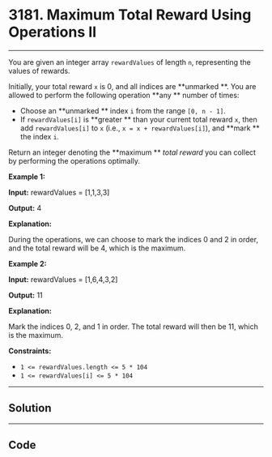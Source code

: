 # 3181. Maximum Total Reward Using Operations II

---

You are given an integer array `rewardValues` of length `n`, representing the values of rewards.

Initially, your total reward `x` is 0, and all indices are **unmarked **. You are allowed to perform the following operation **any ** number of times:

  * Choose an **unmarked ** index `i` from the range `[0, n - 1]`.
  * If `rewardValues[i]` is **greater ** than your current total reward `x`, then add `rewardValues[i]` to `x` (i.e., `x = x + rewardValues[i]`), and **mark ** the index `i`.



Return an integer denoting the **maximum ** _total reward_ you can collect by performing the operations optimally.

 

**Example 1:**

**Input:** rewardValues = [1,1,3,3]

**Output:** 4

**Explanation:**

During the operations, we can choose to mark the indices 0 and 2 in order, and the total reward will be 4, which is the maximum.

**Example 2:**

**Input:** rewardValues = [1,6,4,3,2]

**Output:** 11

**Explanation:**

Mark the indices 0, 2, and 1 in order. The total reward will then be 11, which is the maximum.

 

**Constraints:**

  * `1 <= rewardValues.length <= 5 * 104`
  * `1 <= rewardValues[i] <= 5 * 104`

---

## Solution



---

## Code
```python


```